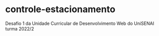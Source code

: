 # controle-estacionamento
Desafio 1 da Unidade Curricular de Desenvolvimento Web do UniSENAI turma 2022/2
